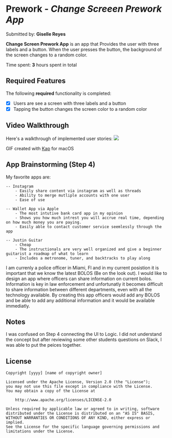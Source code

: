 # Prework - *Change Screeen Prework App*

Submitted by: **Giselle Reyes**

**Change Screen Prework App** is an app that Provides the user with three labels and a button. When the user presses the button, the background of the screen changes to a random color.

Time spent: **3** hours spent in total

## Required Features

The following **required** functionality is completed:

- [x] Users are see a screen with three labels and a button
- [x] Tapping the button changes the screen color to a random color
 
## Video Walkthrough

Here's a walkthrough of implemented user stories:
![](https://i.imgur.com/M11QAVt.gif)

GIF created with 
[Kap](https://getkap.co/) for macOS

## App Brainstorming (Step 4)

My favorite apps are:

    -- Instagram
        - Easily share content via instagram as well as threads
        - Ability to merge mutliple accounts with one user
        - Ease of use
        
    -- Wallet App via Apple
        - The most intutive bank card app in my opinion
        - Shows you how much intrest you will accrue real time, depending on how much money you are paying.
        - Easily able to contact customer service seemlessly through the app
        
    -- Justin Guitar
        - Cheap
        - The instructionals are very well organized and give a beginner guitarist a roadmap of what to learn
        - Includes a metronome, tuner, and backtracks to play along
        
I am currenly a police officer in Miami, Fl and in my current posistion it is important that we know the latest BOLOS (Be on the look out). I would like to design an app where officers can share information on current bolos. Information is key in law enforcement and unfortunatly it becomes difficult to share information between different departments, even with all the technology available. By creating this app officers would add any BOLOS and be able to add any additional information and it would be available immediatly. 
        
## Notes

I was confused on Step 4 connecting the UI to Logic. I did not understand the concept but after reviewing some other students questions on Slack, I was able to put the peices together.

## License

    Copyright [yyyy] [name of copyright owner]

    Licensed under the Apache License, Version 2.0 (the "License");
    you may not use this file except in compliance with the License.
    You may obtain a copy of the License at

        http://www.apache.org/licenses/LICENSE-2.0

    Unless required by applicable law or agreed to in writing, software
    distributed under the License is distributed on an "AS IS" BASIS,
    WITHOUT WARRANTIES OR CONDITIONS OF ANY KIND, either express or implied.
    See the License for the specific language governing permissions and
    limitations under the License.
